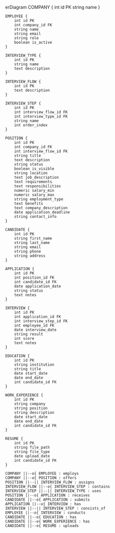 erDiagram
COMPANY {
int id PK
string name
}

    EMPLOYEE {
        int id PK
        int company_id FK
        string name
        string email
        string role
        boolean is_active
    }

    INTERVIEW_TYPE {
        int id PK
        string name
        text description
    }

    INTERVIEW_FLOW {
        int id PK
        text description
    }

    INTERVIEW_STEP {
        int id PK
        int interview_flow_id FK
        int interview_type_id FK
        string name
        int order_index
    }

    POSITION {
        int id PK
        int company_id FK
        int interview_flow_id FK
        string title
        text description
        string status
        boolean is_visible
        string location
        text job_description
        text requirements
        text responsibilities
        numeric salary_min
        numeric salary_max
        string employment_type
        text benefits
        text company_description
        date application_deadline
        string contact_info
    }

    CANDIDATE {
        int id PK
        string first_name
        string last_name
        string email
        string phone
        string address
    }

    APPLICATION {
        int id PK
        int position_id FK
        int candidate_id FK
        date application_date
        string status
        text notes
    }

    INTERVIEW {
        int id PK
        int application_id FK
        int interview_step_id FK
        int employee_id FK
        date interview_date
        string result
        int score
        text notes
    }

    EDUCATION {
        int id PK
        string institution
        string title
        date start_date
        date end_date
        int candidate_id FK
    }

    WORK_EXPERIENCE {
        int id PK
        string company
        string position
        string description
        date start_date
        date end_date
        int candidate_id FK
    }

    RESUME {
        int id PK
        string file_path
        string file_type
        date upload_date
        int candidate_id FK
    }

    COMPANY ||--o{ EMPLOYEE : employs
    COMPANY ||--o{ POSITION : offers
    POSITION ||--|| INTERVIEW_FLOW : assigns
    INTERVIEW_FLOW ||--o{ INTERVIEW_STEP : contains
    INTERVIEW_STEP ||--|| INTERVIEW_TYPE : uses
    POSITION ||--o{ APPLICATION : receives
    CANDIDATE ||--o{ APPLICATION : submits
    APPLICATION ||--o{ INTERVIEW : has
    INTERVIEW ||--|| INTERVIEW_STEP : consists_of
    EMPLOYEE ||--o{ INTERVIEW : conducts
    CANDIDATE ||--o{ EDUCATION : has
    CANDIDATE ||--o{ WORK_EXPERIENCE : has
    CANDIDATE ||--o{ RESUME : uploads
